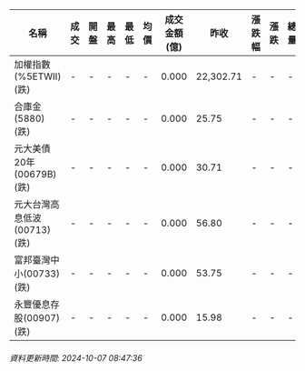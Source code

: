 | 名稱 | 成交 | 開盤 | 最高 | 最低 | 均價 | 成交金額(億) | 昨收 | 漲跌幅 | 漲跌 | 總量 | 昨量 | 振幅 |
| -------- | -------- | -------- | -------- |-------- | -------- | -------- |-------- |-------- |-------- | -------- | -------- |-------- |
|加權指數(%5ETWII) (跌)|-|-|-|-|-|0.000|22,302.71|-|-|-|-|0.00%|
|合庫金(5880) (跌)|-|-|-|-|-|0.000|25.75|-|-|-|-|0.00%|
|元大美債20年(00679B) (跌)|-|-|-|-|-|0.000|30.71|-|-|-|-|0.00%|
|元大台灣高息低波(00713) (跌)|-|-|-|-|-|0.000|56.80|-|-|-|-|0.00%|
|富邦臺灣中小(00733) (跌)|-|-|-|-|-|0.000|53.75|-|-|-|-|0.00%|
|永豐優息存股(00907) (跌)|-|-|-|-|-|0.000|15.98|-|-|-|-|0.00%|
###### 資料更新時間: 2024-10-07 08:47:36